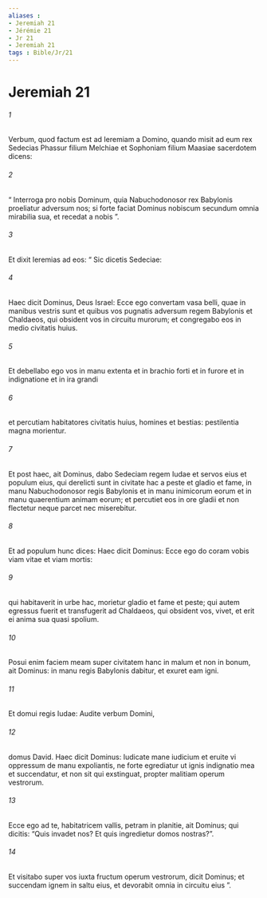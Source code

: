 ```yaml
---
aliases : 
- Jeremiah 21
- Jérémie 21
- Jr 21
- Jeremiah 21
tags : Bible/Jr/21
---
```


# Jeremiah 21

###### 1
Verbum, quod factum est ad Ieremiam a Domino, quando misit ad eum rex Sedecias Phassur filium Melchiae et Sophoniam filium Maasiae sacerdotem dicens: 
###### 2
“ Interroga pro nobis Dominum, quia Nabuchodonosor rex Babylonis proeliatur adversum nos; si forte faciat Dominus nobiscum secundum omnia mirabilia sua, et recedat a nobis ”. 
###### 3
Et dixit Ieremias ad eos: “ Sic dicetis Sedeciae: 
###### 4
Haec dicit Dominus, Deus Israel: Ecce ego convertam vasa belli, quae in manibus vestris sunt et quibus vos pugnatis adversum regem Babylonis et Chaldaeos, qui obsident vos in circuitu murorum; et congregabo eos in medio civitatis huius. 
###### 5
Et debellabo ego vos in manu extenta et in brachio forti et in furore et in indignatione et in ira grandi 
###### 6
et percutiam habitatores civitatis huius, homines et bestias: pestilentia magna morientur. 
###### 7
Et post haec, ait Dominus, dabo Sedeciam regem Iudae et servos eius et populum eius, qui derelicti sunt in civitate hac a peste et gladio et fame, in manu Nabuchodonosor regis Babylonis et in manu inimicorum eorum et in manu quaerentium animam eorum; et percutiet eos in ore gladii et non flectetur neque parcet nec miserebitur.
###### 8
Et ad populum hunc dices: Haec dicit Dominus: Ecce ego do coram vobis viam vitae et viam mortis: 
###### 9
qui habitaverit in urbe hac, morietur gladio et fame et peste; qui autem egressus fuerit et transfugerit ad Chaldaeos, qui obsident vos, vivet, et erit ei anima sua quasi spolium. 
###### 10
Posui enim faciem meam super civitatem hanc in malum et non in bonum, ait Dominus: in manu regis Babylonis dabitur, et exuret eam igni.
###### 11
Et domui regis Iudae: Audite verbum Domini,
###### 12
domus David. Haec dicit Dominus: Iudicate mane iudicium et eruite vi oppressum de manu expoliantis, ne forte egrediatur ut ignis indignatio mea et succendatur, et non sit qui exstinguat, propter malitiam operum vestrorum.
###### 13
Ecce ego ad te, habitatricem vallis, petram in planitie, ait Dominus; qui dicitis: “Quis invadet nos? Et quis ingredietur domos nostras?”.
###### 14
Et visitabo super vos iuxta fructum operum vestrorum, dicit Dominus; et succendam ignem in saltu eius, et devorabit omnia in circuitu eius ”.
